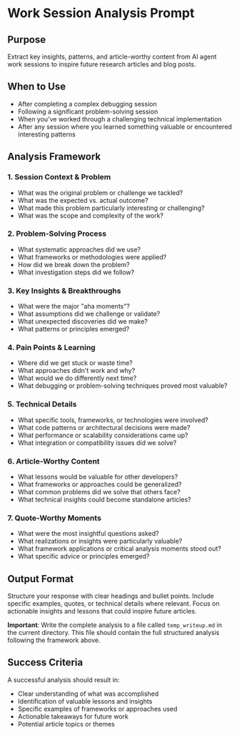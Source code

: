 # Work Session Analysis Prompt

## Purpose
Extract key insights, patterns, and article-worthy content from AI agent work sessions to inspire future research articles and blog posts.

## When to Use
- After completing a complex debugging session
- Following a significant problem-solving session
- When you've worked through a challenging technical implementation
- After any session where you learned something valuable or encountered interesting patterns

## Analysis Framework

### 1. **Session Context & Problem**
- What was the original problem or challenge we tackled?
- What was the expected vs. actual outcome?
- What made this problem particularly interesting or challenging?
- What was the scope and complexity of the work?

### 2. **Problem-Solving Process**
- What systematic approaches did we use?
- What frameworks or methodologies were applied?
- How did we break down the problem?
- What investigation steps did we follow?

### 3. **Key Insights & Breakthroughs**
- What were the major "aha moments"?
- What assumptions did we challenge or validate?
- What unexpected discoveries did we make?
- What patterns or principles emerged?

### 4. **Pain Points & Learning**
- Where did we get stuck or waste time?
- What approaches didn't work and why?
- What would we do differently next time?
- What debugging or problem-solving techniques proved most valuable?

### 5. **Technical Details**
- What specific tools, frameworks, or technologies were involved?
- What code patterns or architectural decisions were made?
- What performance or scalability considerations came up?
- What integration or compatibility issues did we solve?

### 6. **Article-Worthy Content**
- What lessons would be valuable for other developers?
- What frameworks or approaches could be generalized?
- What common problems did we solve that others face?
- What technical insights could become standalone articles?

### 7. **Quote-Worthy Moments**
- What were the most insightful questions asked?
- What realizations or insights were particularly valuable?
- What framework applications or critical analysis moments stood out?
- What specific advice or principles emerged?

## Output Format
Structure your response with clear headings and bullet points. Include specific examples, quotes, or technical details where relevant. Focus on actionable insights and lessons that could inspire future articles.

**Important**: Write the complete analysis to a file called `temp_writeup.md` in the current directory. This file should contain the full structured analysis following the framework above.

## Success Criteria
A successful analysis should result in:
- Clear understanding of what was accomplished
- Identification of valuable lessons and insights
- Specific examples of frameworks or approaches used
- Actionable takeaways for future work
- Potential article topics or themes
